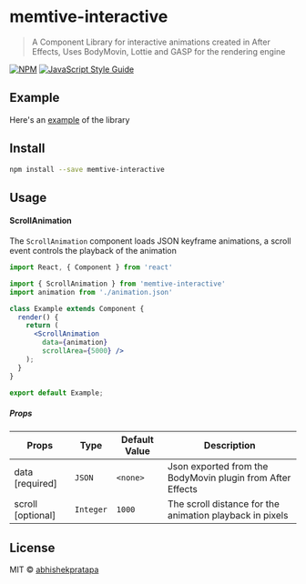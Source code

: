# memtive-interactive

> A Component Library for interactive animations created in After Effects, Uses BodyMovin, Lottie and GASP for the rendering engine

[![NPM](https://img.shields.io/npm/v/memtive-interactive.svg)](https://www.npmjs.com/package/memtive-interactive) [![JavaScript Style Guide](https://img.shields.io/badge/code_style-standard-brightgreen.svg)](https://standardjs.com)

## Example

Here's an [example](https://worksheet-ai.github.io/memtive-interactive/) of the library

## Install

```bash
npm install --save memtive-interactive
```

## Usage

#### ScrollAnimation

The `ScrollAnimation` component loads JSON keyframe animations, a scroll event controls the playback of the animation

```jsx
import React, { Component } from 'react'

import { ScrollAnimation } from 'memtive-interactive'
import animation from './animation.json'

class Example extends Component {
  render() {
    return (
      <ScrollAnimation
        data={animation}
        scrollArea={5000} />
    );
  }
}

export default Example;
```
##### Props

| Props | Type | Default Value | Description |
| --- | --- | --- | --- |
| data [required] | `JSON` | `<none>` | Json exported from the BodyMovin plugin from After Effects  |
| scroll [optional] | `Integer` | `1000` |  The scroll distance for the animation playback in pixels |

## License

MIT © [abhishekpratapa](https://github.com/abhishekpratapa)
